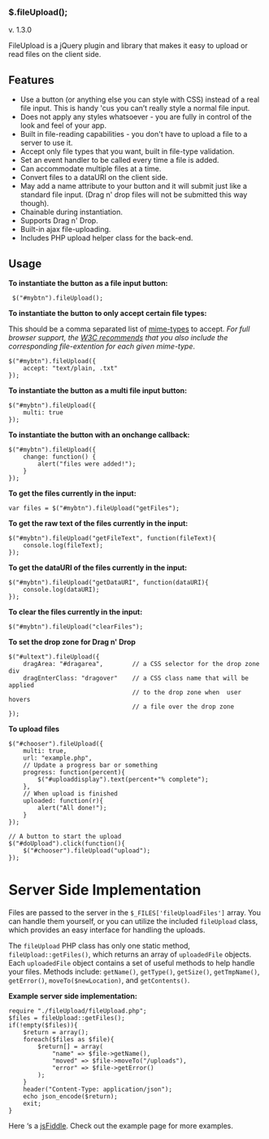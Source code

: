 ### $.fileUpload(); 

v. 1.3.0

FileUpload is a jQuery plugin and library that makes it easy to upload or read files on the client side.

## Features

 - Use a button (or anything else you can style with CSS) instead of a real file input. This is handy 'cus you can’t really style a normal file input.
 - Does not apply any styles whatsoever - you are fully in control of the look and feel of your app.
 - Built in file-reading capabilities - you don't have to upload a file to a server to use it.
 - Accept only file types that you want, built in file-type validation.
 - Set an event handler to be called every time a file is added.
 - Can accommodate multiple files at a time.
 - Convert files to a dataURI on the client side.
 - May add a name attribute to your button and it will submit just like a standard file input. (Drag n' drop files will not be submitted this way though).
 - Chainable during instantiation.
 - Supports Drag n' Drop.
 - Built-in ajax file-uploading. 
 - Includes PHP upload helper class for the back-end.

## Usage

**To instantiate the button as a file input button:**

     $("#mybtn").fileUpload(); 

**To instantiate the button to only accept certain file types:**

This should be a comma separated list of [mime-types] to accept. _For full browser support, the [W3C recommends] that you also include the corresponding file-extention for each given mime-type_.

    $("#mybtn").fileUpload({
    	accept: "text/plain, .txt"
    });

**To instantiate the button as a multi file input button:**

    $("#mybtn").fileUpload({
    	multi: true
    }); 

**To instantiate the button with an onchange callback:**

    $("#mybtn").fileUpload({
    	change: function() {
    		alert("files were added!");
    	}
    }); 

**To get the files currently in the input:**

    var files = $("#mybtn").fileUpload("getFiles"); 

**To get the raw text of the files currently in the input:**

    $("#mybtn").fileUpload("getFileText", function(fileText){
        console.log(fileText);
    }); 

**To get the dataURI of the files currently in the input:**

    $("#mybtn").fileUpload("getDataURI", function(dataURI){
        console.log(dataURI);
    }); 

**To clear the files currently in the input:**

    $("#mybtn").fileUpload("clearFiles");

**To set the drop zone for Drag n' Drop**

    $("#ultext").fileUpload({
		dragArea: "#dragarea",        // a CSS selector for the drop zone div
		dragEnterClass: "dragover"    // a CSS class name that will be applied 
                                      // to the drop zone when  user hovers
                                      // a file over the drop zone
	});

**To upload files**

	$("#chooser").fileUpload({
		multi: true,
		url: "example.php",
		// Update a progress bar or something
		progress: function(percent){
			$("#uploaddisplay").text(percent+"% complete");
		},
		// When upload is finished
		uploaded: function(r){
			alert("All done!");
		}
	});

	// A button to start the upload
	$("#doUpload").click(function(){
		$("#chooser").fileUpload("upload");
	});

# Server Side Implementation

Files are passed to the server in the `$_FILES['fileUploadFiles']` array. You can handle them yourself, or you can utilize the included `fileUpload` class, which provides an easy interface for handling the uploads.

The `fileUpload` PHP class has only one static method, `fileUpload::getFiles()`, which returns an array of `uploadedFile` objects. Each `uploadedFile` object contains a set of useful methods to help handle your files. Methods include: `getName()`, `getType()`, `getSize()`, `getTmpName()`, `getError()`, `moveTo($newLocation)`, and `getContents()`.

**Example server side implementation:**

	require "./fileUpload/fileUpload.php";
	$files = fileUpload::getFiles();
	if(!empty($files)){
		$return = array();
		foreach($files as $file){
			$return[] = array(
				"name" => $file->getName(),
				"moved" => $file->moveTo("/uploads"),
				"error" => $file->getError()
			);
		}
		header("Content-Type: application/json");
		echo json_encode($return);
		exit;
	}

Here ‘s a [jsFiddle]. Check out the example page for more examples.

[W3C recommends]: https://www.w3.org/TR/html5/forms.html#attr-input-accept
[jsFiddle]: http://jsfiddle.net/znnhx99v/2/
[mime-types]: http://www.iana.org/assignments/media-types/media-types.xhtml
